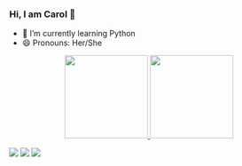 ### Hi, I am Carol 👋

- 🌱 I’m currently learning Python
- 😄 Pronouns: Her/She


<div align="center">
  <a href="https://github.com/anghinonic">
  <img height="150em" src="https://github-readme-stats.vercel.app/api?username=anghinonic&show_icons=true&theme=dark&include_all_commits=true&count_private=true"/>
  <img height="150em" src="https://github-readme-stats.vercel.app/api/top-langs/?username=anghinonic&layout=compact&langs_count=7&theme=dark"/>
</div>



<div> 
  
 <a href="https://discord.com/anghinonic#8347"><img src="https://img.shields.io/badge/Discord-7289DA?style=for-the-badge&logo=discord&logoColor=white" target="_blank"></a> 
  <a href = "mailto:anghinonic@gmail.com"><img src="https://img.shields.io/badge/-Gmail-%23333?style=for-the-badge&logo=gmail&logoColor=white" target="_blank"></a>
  <a href="https://www.linkedin.com/in/carolina-anghinoni-1485a329/" target="_blank"><img src="https://img.shields.io/badge/-LinkedIn-%230077B5?style=for-the-badge&logo=linkedin&logoColor=white" target="_blank"></a> 
  
  <div>
